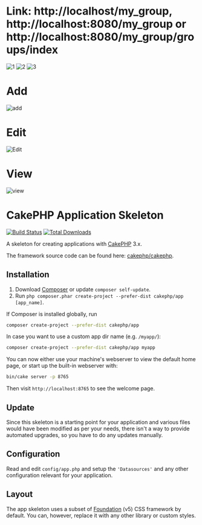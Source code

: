 # Link: http://localhost/my_group, http://localhost:8080/my_group or http://localhost:8080/my_group/groups/index
![1](https://user-images.githubusercontent.com/48238163/56148547-bb348e80-5fd4-11e9-8589-e5bcf42096ba.PNG)
![2](https://user-images.githubusercontent.com/48238163/56148589-d43d3f80-5fd4-11e9-8fe8-d8c2c1fc0dde.PNG)
![3](https://user-images.githubusercontent.com/48238163/56148617-e28b5b80-5fd4-11e9-9a24-6a4e7fc08435.PNG)
# Add
![add](https://user-images.githubusercontent.com/48238163/56148653-ef0fb400-5fd4-11e9-8bf8-4255112fca18.PNG)
# Edit
![Edit](https://user-images.githubusercontent.com/48238163/56148681-fc2ca300-5fd4-11e9-9b68-280b9a666101.PNG)
# View
![view](https://user-images.githubusercontent.com/48238163/56148694-0484de00-5fd5-11e9-835f-e73bbe6f6cee.PNG)

# CakePHP Application Skeleton

[![Build Status](https://img.shields.io/travis/cakephp/app/master.svg?style=flat-square)](https://travis-ci.org/cakephp/app)
[![Total Downloads](https://img.shields.io/packagist/dt/cakephp/app.svg?style=flat-square)](https://packagist.org/packages/cakephp/app)

A skeleton for creating applications with [CakePHP](https://cakephp.org) 3.x.

The framework source code can be found here: [cakephp/cakephp](https://github.com/cakephp/cakephp).

## Installation

1. Download [Composer](https://getcomposer.org/doc/00-intro.md) or update `composer self-update`.
2. Run `php composer.phar create-project --prefer-dist cakephp/app [app_name]`.

If Composer is installed globally, run

```bash
composer create-project --prefer-dist cakephp/app
```

In case you want to use a custom app dir name (e.g. `/myapp/`):

```bash
composer create-project --prefer-dist cakephp/app myapp
```

You can now either use your machine's webserver to view the default home page, or start
up the built-in webserver with:

```bash
bin/cake server -p 8765
```

Then visit `http://localhost:8765` to see the welcome page.

## Update

Since this skeleton is a starting point for your application and various files
would have been modified as per your needs, there isn't a way to provide
automated upgrades, so you have to do any updates manually.

## Configuration

Read and edit `config/app.php` and setup the `'Datasources'` and any other
configuration relevant for your application.

## Layout

The app skeleton uses a subset of [Foundation](http://foundation.zurb.com/) (v5) CSS
framework by default. You can, however, replace it with any other library or
custom styles.
